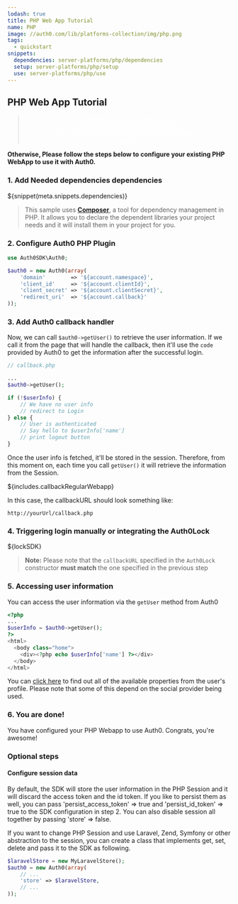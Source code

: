 ```yaml
---
lodash: true
title: PHP Web App Tutorial
name: PHP
image: //auth0.com/lib/platforms-collection/img/php.png
tags:
  - quickstart
snippets:
  dependencies: server-platforms/php/dependencies
  setup: server-platforms/php/setup
  use: server-platforms/php/use
---
```


##  PHP Web App Tutorial

<div class="package" style="text-align: center;">
  <blockquote>
    <a href="/auth0-PHP/master/create-package?path=examples/basic-webapp&type=server${account.clientParam}" class="btn btn-lg btn-success btn-package" style="text-transform: uppercase; color: white">
      <span style="display: block">Download a Seed project</span>
      <% if (account.userName) { %>
      <span class="smaller" style="display:block; font-size: 11px">with your Auth0 API Keys already set and configured</span>
      <% } %>
    </a>
  </blockquote>
</div>

**Otherwise, Please follow the steps below to configure your existing PHP WebApp to use it with Auth0.**

### 1. Add Needed dependencies dependencies

${snippet(meta.snippets.dependencies)}

> This sample uses **[Composer](https://getcomposer.org/doc/00-intro.md)**, a tool for dependency management in PHP. It allows you to declare the dependent libraries your project needs and it will install them in your project for you.

### 2. Configure Auth0 PHP Plugin

```php
use Auth0SDK\Auth0;

$auth0 = new Auth0(array(
    'domain'        => '${account.namespace}',
    'client_id'     => '${account.clientId}',
    'client_secret' => '${account.clientSecret}',
    'redirect_uri'  => '${account.callback}'
));
```

### 3. Add Auth0 callback handler

Now, we can call `$auth0->getUser()` to retrieve the user information. If we call it from the page that will handle the callback, then it'll use the `code` provided by Auth0 to get the information after the successful login.

```php
// callback.php

...
$auth0->getUser();

if (!$userInfo) {
    // We have no user info
    // redirect to Login
} else {
    // User is authenticated
    // Say hello to $userInfo['name']
    // print logout button
}
```

Once the user info is fetched, it'll be stored in the session. Therefore, from this moment on, each time you call `getUser()` it will retrieve the information from the Session.

${includes.callbackRegularWebapp}

In this case, the callbackURL should look something like:

```
http://yourUrl/callback.php
```

### 4. Triggering login manually or integrating the Auth0Lock

${lockSDK}

> **Note:** Please note that the `callbackURL` specified in the `Auth0Lock` constructor **must match** the one specified in the previous step

### 5. Accessing user information

You can access the user information via the `getUser` method from Auth0

```php
<?php
...
$userInfo = $auth0->getUser();
?>
<html>
  <body class="home">
    <div><?php echo $userInfo['name'] ?></div>
  </body>
</html>
```

You can [click here](/user-profile) to find out all of the available properties from the user's profile. Please note that some of this depend on the social provider being used.

### 6. You are done!

You have configured your PHP Webapp to use Auth0. Congrats, you're awesome!

### Optional steps

#### Configure session data

By default, the SDK will store the user information in the PHP Session and it will discard the access token and the id token. If you like to persist them as well, you can pass 'persist_access_token' => true and 'persist_id_token' => true to the SDK configuration in step 2. You can also disable session all together by passing 'store' => false.

If you want to change PHP Session and use Laravel, Zend, Symfony or other abstraction to the session, you can create a class that implements get, set, delete and pass it to the SDK as following.

```php
$laravelStore = new MyLaravelStore();
$auth0 = new Auth0(array(
    // ...
    'store' => $laravelStore,
    // ...
));
```
